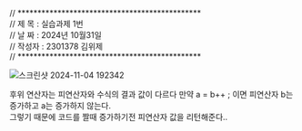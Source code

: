 // **********************************************                                                                               
// 제 목 : 실습과제 1번                                                                                                           
// 날 짜 : 2024년 10월31일                                                                                                       
// 작성자 : 2301378 김위제                                                                                                       
// **********************************************                                                                               

![스크린샷 2024-11-04 192342](https://github.com/user-attachments/assets/56f942f0-467e-42c5-8b11-03eb0b12418d)


후위 연산자는 피연산자와 수식의 결과 값이 다르다 만약 a = b++ ; 이면 피연산자 b는 증가하고 a는 증가하지 않는다.                        
그렇기 때문에 코드를 짤때 증가하기전 피연산자 값을 리턴해준다..
